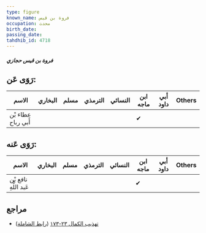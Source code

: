 ```yaml
---
type: figure
known_name: فروة بن قيس
occupation: محدث
birth_date:
passing_date:
tahdhib_id: 4718
---
```

##### فروة بن قيس حجازي

## رَوَى عَن:
| الاسم              | البخاري | مسلم | الترمذي | النسائي | ابن ماجه | أبي داود | Others |
| ------------------ | ------- | ---- | ------- | ------- | -------- | -------- | ------ |
| عطاء بْن أَبي رباح |         |      |         |         | ✔        |          |        |
## رَوَى عَنه:
| الاسم                 | البخاري | مسلم | الترمذي | النسائي | ابن ماجه | أبي داود | Others |
| --------------------- | ------- | ---- | ------- | ------- | -------- | -------- | ------ |
| نافع بْن عَبد اللَّهِ |         |      |         |         | ✔        |          |        |
## مراجع
- [تهذيب الكمال ٢٣-١٧٣](obsidian://open?vault=Tahdhib-al-Kamal&file=Figures/٤٧١٨-فروة%20بن%20قيس%20حجازي) ([رابط الشاملة](https://shamela.ws/book/3722/12060))